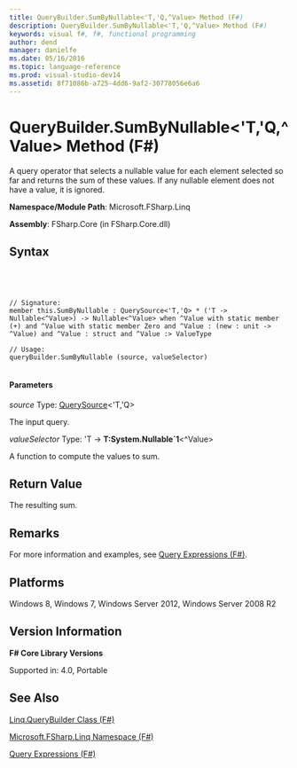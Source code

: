 ```yaml
---
title: QueryBuilder.SumByNullable<'T,'Q,^Value> Method (F#)
description: QueryBuilder.SumByNullable<'T,'Q,^Value> Method (F#)
keywords: visual f#, f#, functional programming
author: dend
manager: danielfe
ms.date: 05/16/2016
ms.topic: language-reference
ms.prod: visual-studio-dev14
ms.assetid: 8f71086b-a725-4dd6-9af2-30778056e6a6 
---
```


# QueryBuilder.SumByNullable<'T,'Q,^Value> Method (F#)

A query operator that selects a nullable value for each element selected so far and returns the sum of these values. If any nullable element does not have a value, it is ignored.

**Namespace/Module Path**: Microsoft.FSharp.Linq

**Assembly**: FSharp.Core (in FSharp.Core.dll)


## Syntax



```




// Signature:
member this.SumByNullable : QuerySource<'T,'Q> * ('T -> Nullable<^Value>) -> Nullable<^Value> when ^Value with static member (+) and ^Value with static member Zero and ^Value : (new : unit ->  ^Value) and ^Value : struct and ^Value :> ValueType

// Usage:
queryBuilder.SumByNullable (source, valueSelector)


```





#### Parameters
*source*
Type: [QuerySource](http://msdn.microsoft.com/en-us/library/873589c1-c5dc-47d9-8abf-fee7258dfb00)&lt;'T,'Q&gt;


The input query.


*valueSelector*
Type: 'T -&gt;
**T:System.Nullable&#96;1**&lt;^Value&gt;


A function to compute the values to sum.




## Return Value
The resulting sum.


## Remarks
For more information and examples, see [Query Expressions (F#)](http://msdn.microsoft.com/en-us/library/ff72235c-3ad8-4215-8679-2754484823db).


## Platforms
Windows 8, Windows 7, Windows Server 2012, Windows Server 2008 R2


## Version Information
**F# Core Library Versions**

Supported in: 4.0, Portable




## See Also
[Linq.QueryBuilder Class &#40;F&#35;&#41;](Linq.QueryBuilder-Class-%5BFSharp%5D.md)

[Microsoft.FSharp.Linq Namespace &#40;F&#35;&#41;](Microsoft.FSharp.Linq-Namespace-%5BFSharp%5D.md)

[Query Expressions (F#)](http://msdn.microsoft.com/en-us/library/ff72235c-3ad8-4215-8679-2754484823db)


